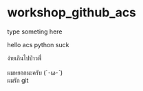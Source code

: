 # workshop_github_acs

type someting here

hello acs python suck
 <p>ง่ายเกินไปป่าวพี่่ </br>
 
 <l>ผมหยอกนะครับ (´･ω･`)</br>
 ผมรัก git
